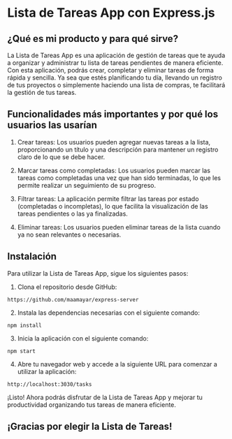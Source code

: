 # Lista de Tareas App con Express.js

## ¿Qué es mi producto y para qué sirve?

La Lista de Tareas App es una aplicación de gestión de tareas que te ayuda a organizar y administrar tu lista de tareas pendientes de manera eficiente. Con esta aplicación, podrás crear, completar y eliminar tareas de forma rápida y sencilla. Ya sea que estés planificando tu día, llevando un registro de tus proyectos o simplemente haciendo una lista de compras, te facilitará la gestión de tus tareas.

## Funcionalidades más importantes y por qué los usuarios las usarían

1. Crear tareas: Los usuarios pueden agregar nuevas tareas a la lista, proporcionando un título y una descripción para mantener un registro claro de lo que se debe hacer.

2. Marcar tareas como completadas: Los usuarios pueden marcar las tareas como completadas una vez que han sido terminadas, lo que les permite realizar un seguimiento de su progreso.

3. Filtrar tareas: La aplicación permite filtrar las tareas por estado (completadas o incompletas), lo que facilita la visualización de las tareas pendientes o las ya finalizadas.


4. Eliminar tareas: Los usuarios pueden eliminar tareas de la lista cuando ya no sean relevantes o necesarias.

## Instalación

Para utilizar la Lista de Tareas App, sigue los siguientes pasos:

1. Clona el repositorio desde GitHub: 
```
https://github.com/maamayar/express-server
```

2. Instala las dependencias necesarias con el siguiente comando:
```
npm install 
```

3. Inicia la aplicación con el siguiente comando:

```
npm start
```

4. Abre tu navegador web y accede a la siguiente URL para comenzar a utilizar la aplicación:

```
http://localhost:3030/tasks
```

¡Listo! Ahora podrás disfrutar de la Lista de Tareas App y mejorar tu productividad organizando tus tareas de manera eficiente.

## ¡Gracias por elegir la Lista de Tareas!

